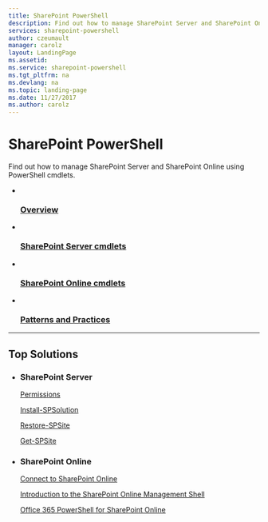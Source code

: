 ```yaml
---
title: SharePoint PowerShell
description: Find out how to manage SharePoint Server and SharePoint Online using PowerShell cmdlets.
services: sharepoint-powershell
author: czeumault
manager: carolz
layout: LandingPage
ms.assetid:
ms.service: sharepoint-powershell
ms.tgt_pltfrm: na
ms.devlang: na
ms.topic: landing-page
ms.date: 11/27/2017
ms.author: carolz
---
```

# SharePoint PowerShell

Find out how to manage SharePoint Server and SharePoint Online using PowerShell cmdlets.

<ul class="panelContent cardsFTitle">
    <li>
        <a href="/powershell/sharepoint/overview">
        <div class="cardSize">
            <div class="cardPadding">
                <div class="card">
                    <div class="cardImageOuter">
                        <div class="cardImage">
                            <img src="https://docs.microsoft.com/en-us/office/media/icons/walkthrough-map-blue.svg" alt="" />
                        </div>
                    </div>
                    <div class="cardText">
                        <h3>Overview</h3>
                    </div>
                </div>
            </div>
        </div>
        </a>
    </li>
    <li>
        <a href="/powershell/module/sharepoint-server/">
        <div class="cardSize">
            <div class="cardPadding">
                <div class="card">
                    <div class="cardImageOuter">
                        <div class="cardImage">
                            <img src="https://docs.microsoft.com/en-us/office/media/icons/walkthrough-map-blue.svg" alt="" />
                        </div>
                    </div>
                    <div class="cardText">
                        <h3>SharePoint Server cmdlets</h3>
                    </div>
                </div>
            </div>
        </div>
        </a>
    </li>
    <li>
        <a href="/powershell/sharepoint/sharepoint-online/introduction-sharepoint-online-management-shell">
        <div class="cardSize">
            <div class="cardPadding">
                <div class="card">
                    <div class="cardImageOuter">
                        <div class="cardImage">
                            <img src="https://docs.microsoft.com/media/logos/logo_sharepoint.svg" alt="" />
                        </div>
                    </div>
                    <div class="cardText">
                        <h3>SharePoint Online cmdlets</h3>
                    </div>
                </div>
            </div>
        </div>
        </a>
    </li>
    <li>
        <a href="/powershell/sharepoint/sharepoint-pnp/sharepoint-pnp-cmdlets">
        <div class="cardSize">
            <div class="cardPadding">
                <div class="card">
                    <div class="cardImageOuter">
                        <div class="cardImage">
                            <img src="https://docs.microsoft.com/media/logos/logo_sharepoint.svg" alt="" />
                        </div>
                    </div>
                    <div class="cardText">
                        <h3>Patterns and Practices</h3>
                    </div>
                </div>
            </div>
        </div>
        </a>
    </li>
</ul>

---

<h2>Top Solutions</h2>
<ul class="panelContent cardsW">
    <li>
        <div class="cardSize">
            <div class="cardPadding">
                <div class="card">
                    <div class="cardText">
                        <h3>SharePoint Server</h3>
                        <p><a href="/powershell/sharepoint/overview? view=sharepoint-ps&branch=master#permissions">Permissions</a></p>
                        <p><a href="/powershell/module/sharepoint-server/install-spsolution?view=sharepoint-ps">Install-SPSolution</a></p>
                        <p><a href="/powershell/module/sharepoint-server/restore-spsite?view=sharepoint-ps">Restore-SPSite</a></p>
                        <p><a href="/powershell/module/sharepoint-server/get-spsite?view=sharepoint">Get-SPSite</a></p>
                    </div>
                </div>
            </div>
        </div>
    </li>
    <li>
        <div class="cardSize">
            <div class="cardPadding">
                <div class="card">
                    <div class="cardText">
                        <h3>SharePoint Online</h3>
                        <p><a href="/powershell/sharepoint/sharepoint-online/connect-sharepoint-online?view=sharepoint-ps">Connect to SharePoint Online</a></p>
                        <p><a href="/powershell/sharepoint/sharepoint-online/introduction-sharepoint-online-management-shell?view=share">Introduction to the SharePoint Online Management Shell</a></p>
                        <p><a href="https://technet.microsoft.com/en-us/library/fp161362(v=office.16).aspx">Office 365 PowerShell for SharePoint Online</a></p>
                     </div>
                </div>
            </div>
        </div>
    </li>
</ul>
